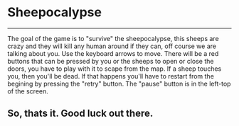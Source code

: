 # Sheepocalypse

----------------------------------------------
The goal of the game is to "survive" the sheepocalypse, this sheeps are crazy and they will kill any human around if they can, off course we are talking about you. 
Use the keyboard arrows to move.
There will be a red buttons that can be pressed by you or the sheeps to open or close the doors, you have to play with it to scape from the map.
If a sheep touches you, then you'll be dead. If that happens you'll have to restart from the begining by pressing the "retry" button.
The "pause" button is in the left-top of the screen.

So, thats it. Good luck out there.
---------------------------------------------
